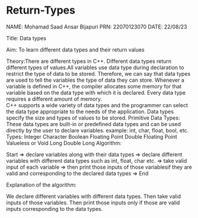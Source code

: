 # Return-Types
NAME: Mohamad Saad Ansar Bijapuri PRN: 22070123070 DATE: 22/08/23

Title: Data types

Aim: To learn different data types and their return values

Theory:There are different types in C++. Different data types return different types of values.All variables use data type during declaration to restrict the type of data to be stored. 
Therefore, we can say that data types are used to tell the variables the type of data they can store. Whenever a variable is defined in C++,
the compiler allocates some memory for that variable based on the data type with which it is declared. Every data type requires a different amount of memory.  
C++ supports a wide variety of data types and the programmer can select the data type appropriate to the needs of the application. Data types specify the size and types of values to be stored.
Primitive Data Types: These data types are built-in or predefined data types and can be used directly by the user to declare variables. example: int, char, float, bool, etc. 
Types:
Integer
Character
Boolean
Floating Point
Double Floating Point
Valueless or Void
Long 
Double Long
Algorithm:

Start => declare variables along with their data types => declare different variables with different data types such as int, float, char etc. => take valid input of each variable => then print those inputs of those variablesif they are valid and corresponding to the declared data types  => End

Explanation of the algorithm:

We declare different variables with different data types. Then take valid inputs of those variables. Then print those inputs only if those are valid inputs corresponding to the data types.
